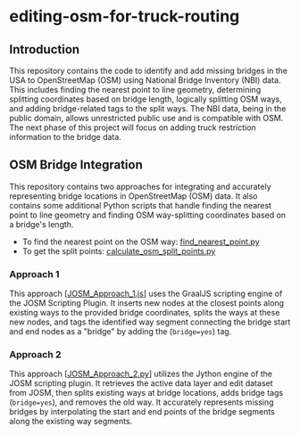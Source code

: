 # editing-osm-for-truck-routing

## Introduction
This repository contains the code to identify and add missing bridges in the USA to OpenStreetMap (OSM) using National Bridge Inventory (NBI) data. This includes finding the nearest point to line geometry, determining splitting coordinates based on bridge length, logically splitting OSM ways, and adding bridge-related tags to the split ways. The NBI data, being in the public domain, allows unrestricted public use and is compatible with OSM. The next phase of this project will focus on adding truck restriction information to the bridge data.

## OSM Bridge Integration

This repository contains two approaches for integrating and accurately representing bridge locations in OpenStreetMap (OSM) data. It also contains some additional Python scripts that handle finding the nearest point to line geometry and finding OSM way-splitting coordinates based on a bridge's length.
- To find the nearest point on the OSM way: [find_nearest_point.py](find_nearest_point.py)
- To get the split points: [calculate_osm_split_points.py](calculate_osm_split_points.py) 

### Approach 1

This approach [[JOSM_Approach_1.js](JOSM_Approach_1.js)] uses the GraalJS scripting engine of the JOSM Scripting Plugin. It inserts new nodes at the closest points along existing ways to the provided bridge coordinates, splits the ways at these new nodes, and tags the identified way segment connecting the bridge start and end nodes as a "bridge" by adding the (`bridge=yes`) tag.

### Approach 2

This approach [[JOSM_Approach_2.py](JOSM_Approach_2.py)]  utilizes the Jython engine of the JOSM scripting plugin. It retrieves the active data layer and edit dataset from JOSM, then splits existing ways at bridge locations, adds bridge tags (`bridge=yes`), and removes the old way. It accurately represents missing bridges by interpolating the start and end points of the bridge segments along the existing way segments.
